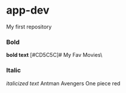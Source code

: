 # app-dev
My first repository
### Bold
**bold text**
[#CD5C5C]# My Fav Movies\
### Italic
*italicized text*
Antman
Avengers
One piece red


